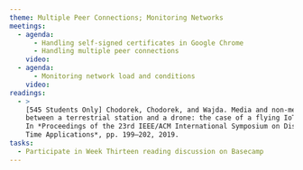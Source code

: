 ```yaml
---
theme: Multiple Peer Connections; Monitoring Networks
meetings:
  - agenda:
      - Handling self-signed certificates in Google Chrome
      - Handling multiple peer connections
    video:
  - agenda:
      - Monitoring network load and conditions
    video:
readings:
  - >
    [545 Students Only] Chodorek, Chodorek, and Wajda. Media and non-media WebRTC communication
    between a terrestrial station and a drone: the case of a flying IoT system to monitor parking.
    In *Proceedings of the 23rd IEEE/ACM International Symposium on Distributed Simulation and Real
    Time Applications*, pp. 199–202, 2019.
tasks:
  - Participate in Week Thirteen reading discussion on Basecamp
---
```

